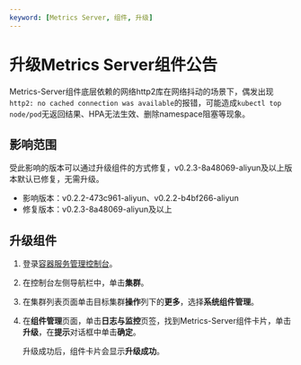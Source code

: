 ```yaml
---
keyword: [Metrics Server, 组件, 升级]
---
```


# 升级Metrics Server组件公告

Metrics-Server组件底层依赖的网络http2库在网络抖动的场景下，偶发出现`http2: no cached connection was available`的报错，可能造成`kubectl top node/pod`无返回结果、HPA无法生效、删除namespace阻塞等现象。

## 影响范围

受此影响的版本可以通过升级组件的方式修复，v0.2.3-8a48069-aliyun及以上版本默认已修复，无需升级。

-   影响版本：v0.2.2-473c961-aliyun、v0.2.2-b4bf266-aliyun
-   修复版本：v0.2.3-8a48069-aliyun及以上

## 升级组件

1.  登录[容器服务管理控制台](https://cs.console.aliyun.com)。

2.  在控制台左侧导航栏中，单击**集群**。

3.  在集群列表页面单击目标集群**操作**列下的**更多**，选择**系统组件管理**。

4.  在**组件管理**页面，单击**日志与监控**页签，找到Metrics-Server组件卡片，单击**升级**，在**提示**对话框中单击**确定**。

    升级成功后，组件卡片会显示**升级成功**。


